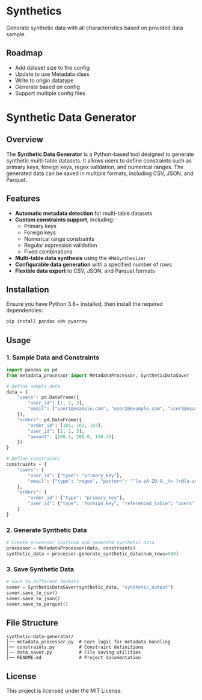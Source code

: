 # Synthetics
Generate synthetic data with all characteristics based on provided data sample.


## Roadmap

- Add dataset size to the config
- Update to use Metadata class
- Write to origin datatype
- Generate based on config
- Support multiple config files


# Synthetic Data Generator

## Overview
The **Synthetic Data Generator** is a Python-based tool designed to generate synthetic multi-table datasets. It allows users to define constraints such as primary keys, foreign keys, regex validation, and numerical ranges. The generated data can be saved in multiple formats, including CSV, JSON, and Parquet.

## Features
- **Automatic metadata detection** for multi-table datasets
- **Custom constraints support**, including:
  - Primary keys
  - Foreign keys
  - Numerical range constraints
  - Regular expression validation
  - Fixed combinations
- **Multi-table data synthesis** using the `HMASynthesizer`
- **Configurable data generation** with a specified number of rows
- **Flexible data export** to CSV, JSON, and Parquet formats

## Installation

Ensure you have Python 3.8+ installed, then install the required dependencies:

```bash
pip install pandas sdv pyarrow
```

## Usage

### 1. Sample Data and Constraints

```python
import pandas as pd
from metadata_processor import MetadataProcessor, SyntheticDataSaver

# Define sample data
data = {
    "users": pd.DataFrame({
        "user_id": [1, 2, 3],
        "email": ["user1@example.com", "user2@example.com", "user3@example.com"]
    }),
    "orders": pd.DataFrame({
        "order_id": [101, 102, 103],
        "user_id": [1, 2, 3],
        "amount": [100.5, 200.0, 150.75]
    })
}

# Define constraints
constraints = {
    "users": {
        "user_id": {"type": "primary_key"},
        "email": {"type": "regex", "pattern": "^[a-zA-Z0-9._%+-]+@[a-zA-Z0-9.-]+\\.[a-zA-Z]{2,}$"}
    },
    "orders": {
        "order_id": {"type": "primary_key"},
        "user_id": {"type": "foreign_key", "referenced_table": "users", "referenced_column": "user_id"}
    }
}
```

### 2. Generate Synthetic Data

```python
# Create processor instance and generate synthetic data
processor = MetadataProcessor(data, constraints)
synthetic_data = processor.generate_synthetic_data(num_rows=500)
```

### 3. Save Synthetic Data

```python
# Save to different formats
saver = SyntheticDataSaver(synthetic_data, "synthetic_output")
saver.save_to_csv()
saver.save_to_json()
saver.save_to_parquet()
```

## File Structure
```
synthetic-data-generator/
│── metadata_processor.py  # Core logic for metadata handling
│── constraints.py         # Constraint definitions
│── data_saver.py          # File saving utilities
│── README.md              # Project documentation
```

## License
This project is licensed under the MIT License.

